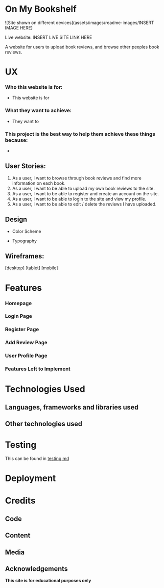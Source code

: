 # On My Bookshelf
![Site shown on different devices](assets/images/readme-images/INSERT IMAGE HERE)

Live website: INSERT LIVE SITE LINK HERE

A website for users to upload book reviews, and browse other peoples book reviews.
 
# UX
 
### Who this website is for:
* This website is for 

### What they want to achieve:
* They want to 

### This project is the best way to help them achieve these things because:
* 

## User Stories:
1. As a user, I want to browse through book reviews and find more information on each book.
2. As a user, I want to be able to upload my own book reviews to the site.
3. As a user, I want to be able to register and create an account on the site.
4. As a user, I want to be able to login to the site and view my profile.
5. As a user, I want to be able to edit / delete the reviews I have uploaded. 

## Design 
- Color Scheme 

- Typography 
    

## Wireframes:
[desktop]
[tablet]
[mobile]

# Features
### Homepage

### Login Page

### Register Page

### Add Review Page

### User Profile Page

### Features Left to Implement


# Technologies Used
## Languages, frameworks and libraries used

## Other technologies used

# Testing
This can be found in [testing.md](testing.md)


# Deployment

# Credits

## Code

## Content

## Media

## Acknowledgements


**This site is for educational purposes only** 